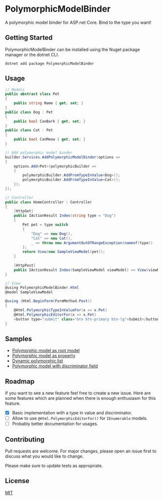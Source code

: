 # PolymorphicModelBinder

A polymorphic model binder for ASP.net Core. Bind to the type you want! 

## Getting Started

PolymorphicModelBinder can be installed using the Nuget package manager or the dotnet CLI.

```
dotnet add package PolymorphicModelBinder
```

## Usage
```csharp
// Models
public abstract class Pet
{
    public string Name { get; set; }
}
public class Dog : Pet
{
    public bool CanBark { get; set; }
}
public class Cat : Pet
{
    public bool CanMeow { get; set; }
}

// Add polymorphic model binder
builder.Services.AddPolymorphicModelBinder(options =>
{
    options.Add<Pet>(polymorphicBuilder =>
    {
        polymorphicBuilder.AddFromTypeInValue<Dog>();
        polymorphicBuilder.AddFromTypeInValue<Cat>();
    });
});

// Controller
public class HomeController : Controller
{
    [HttpGet]
    public IActionResult Index(string type = "Dog")
    {
        Pet pet = type switch
        {
            "Dog" => new Dog(),
            "Cat" => new Cat(),
            _ => throw new ArgumentOutOfRangeException(nameof(type))
        };
        return View(new SampleViewModel(pet));
    }
    
    [HttpPost]
    public IActionResult Index(SampleViewModel viewModel) => View(viewModel);
}

// View
@using PolymorphicModelBinder.Html
@model SampleViewModel

@using (Html.BeginForm(FormMethod.Post))
{
    @Html.PolymorphicTypeInValueFor(x => x.Pet)
    @Html.PolymorphicEditorFor(x => x.Pet)
    <button type="submit" class="btn btn-primary btn-lg">Submit</button>
}
```

## Samples

- [Polymorphic model as root model](./samples/PolymorphicModelBinder.Samples.Mvc/Controllers/PolymorphicAsModelController.cs)
- [Polymorphic model as property](./samples/PolymorphicModelBinder.Samples.Mvc/Controllers/PolymorphicAsPropertyController.cs)
- [Dynamic polymorphic list](./samples/PolymorphicModelBinder.Samples.Mvc/Controllers/DynamicPolymorphicListController.cs)
- [Polymorphic model with discriminator field](./samples/PolymorphicModelBinder.Samples.Mvc/Controllers/DiscriminatorController.cs)

## Roadmap

If you want to see a new feature feel free to create a new issue. Here are some features which are planned when there is enough enthusiasm for this feature.

- [x] Basic implementation with a type in value and discriminator.
- [ ] Allow to use `@Html.PolymorphicEditorFor()` for `IEnumerable` models.
- [ ] Probably better documentation for usages.

## Contributing
Pull requests are welcome. For major changes, please open an issue first to discuss what you would like to change.

Please make sure to update tests as appropriate.

## License
[MIT](https://choosealicense.com/licenses/mit/)
